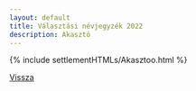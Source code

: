 ```yaml
---
layout: default
title: Választási névjegyzék 2022
description: Akasztó
---
```


{% include settlementHTMLs/Akasztoo.html %}

[Vissza](../)
